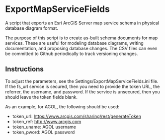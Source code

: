 # ExportMapServiceFields
A script that exports an Esri ArcGIS Server map service schema in physical database diagram format.

The purpose of this script is to create as-built schema documents for map services. These are useful for modeling database diagrams, writing documentation, and proposing database changes. The CSV files can even be committed to Github periodically to track versioning changes.

## Instructions

To adjust the parameters, see the Settings/ExportMapServiceFields.ini file. If the fs_url service is secured, then you need to provide the token URL, the referrer, the username, and password. If the service is unsecured, then you should leave the token fields blank.

As an example, for AGOL, the following should be used:
-	token_url: https://www.arcgis.com/sharing/rest/generateToken
-	token_ref: http://www.arcgis.com
-	token_uname: AGOL username
-	token_pword: AGOL password 

